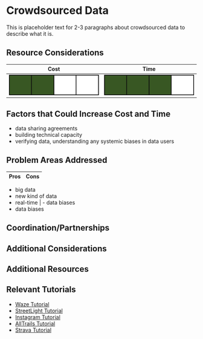 # Crowdsourced Data

This is placeholder text for 2-3 paragraphs about crowdsourced data to describe what it is.


## Resource Considerations

Cost             |  Time
:-------------------------:|:-------------------------:
![](/assets/images/two_bars.png)  |  ![](/assets/images/three_bars.png)

## Factors that Could Increase Cost and Time
- data sharing agreements
- building technical capacity
- verifying data, understanding any systemic biases in data users

## Problem Areas Addressed



Pros             |  Cons
:-------------------------:|:-------------------------:
- big data  <br />
- new kind of data  <br />
- real-time  |   - data biases  <br />
- data biases

## Coordination/Partnerships



## Additional Considerations



## Additional Resources



## Relevant Tutorials
- [Waze Tutorial](https://nps-traveler-data-guidebook.github.io/tutorials/Waze.html)
- [StreetLight Tutorial](https://nps-traveler-data-guidebook.github.io/tutorials/StreetLight.html)
- [Instagram Tutorial](https://nps-traveler-data-guidebook.github.io/tutorials/Instagram.html)
- [AllTrails Tutorial](https://nps-traveler-data-guidebook.github.io/tutorials/AllTrails.html)
- [Strava Tutorial](https://nps-traveler-data-guidebook.github.io/tutorials/Strava.html)
